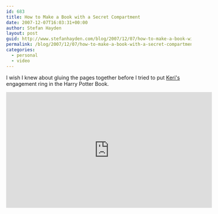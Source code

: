 ```yaml
---
id: 683
title: How to Make a Book with a Secret Compartment
date: 2007-12-07T16:03:31+00:00
author: Stefan Hayden
layout: post
guid: http://www.stefanhayden.com/blog/2007/12/07/how-to-make-a-book-with-a-secret-compartment/
permalink: /blog/2007/12/07/how-to-make-a-book-with-a-secret-compartment/
categories:
  - personal
  - video
---
```

<p>I wish I knew about gluing the pages together before I tried to put <a href="http://www.yalit.com/blog">Keri's</a> engagement ring in the Harry Potter Book.</p>
<iframe width="560" height="315" src="http://www.youtube.com/v/l8W58xK5zFg&rel=1" title="YouTube video player" frameborder="0" allow="accelerometer; autoplay; clipboard-write; encrypted-media; gyroscope; picture-in-picture" allowfullscreen></iframe>